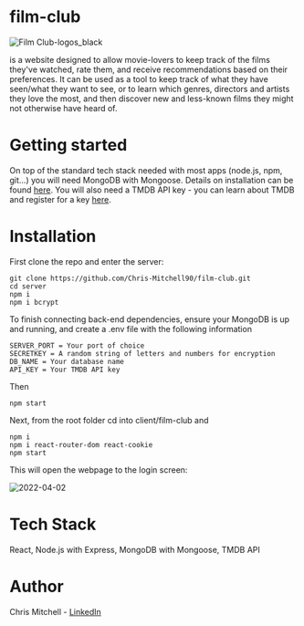 # film-club
![Film Club-logos_black](https://user-images.githubusercontent.com/95320590/161390587-662d68d5-6daa-4fa2-b7fb-943293aeff85.png)

is a website designed to allow movie-lovers to keep track of the films they've watched, rate them, and receive recommendations based on their preferences. It can be used as a tool to keep track of what they have seen/what they want to see, or to learn which genres, directors and artists they love the most, and then discover new and less-known films they might not otherwise have heard of.

# Getting started

On top of the standard tech stack needed with most apps (node.js, npm, git...) you will need MongoDB with Mongoose. Details on installation can be found [here](https://www.mongodb.com/docs/manual/installation/). You will also need a TMDB API key - you can learn about TMDB and register for a key [here](https://developers.themoviedb.org/3/getting-started/introduction).

# Installation

First clone the repo and enter the server:

    git clone https://github.com/Chris-Mitchell90/film-club.git
    cd server
    npm i
    npm i bcrypt

To finish connecting back-end dependencies, ensure your MongoDB is up and running, and create a .env file with the following information

    SERVER_PORT = Your port of choice
    SECRETKEY = A random string of letters and numbers for encryption
    DB_NAME = Your database name
    API_KEY = Your TMDB API key
    
Then 

    npm start
    
Next, from the root folder cd into client/film-club and 

    npm i
    npm i react-router-dom react-cookie
    npm start

This will open the webpage to the login screen:

![2022-04-02](https://user-images.githubusercontent.com/95320590/161393035-68083887-23c1-45b4-b874-65942805c1b5.png)

# Tech Stack

React, Node.js with Express, MongoDB with Mongoose, TMDB API

# Author

Chris Mitchell - [LinkedIn](https://www.linkedin.com/in/chris-mitchell-software-engineer/)
